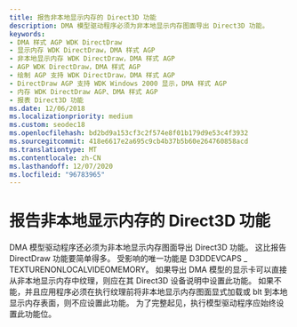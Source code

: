 ```yaml
---
title: 报告非本地显示内存的 Direct3D 功能
description: DMA 模型驱动程序必须为非本地显示内存图面导出 Direct3D 功能。
keywords:
- DMA 样式 AGP WDK DirectDraw
- 显示内存 WDK DirectDraw，DMA 样式 AGP
- 非本地显示内存 WDK DirectDraw，DMA 样式 AGP
- AGP WDK DirectDraw，DMA 样式 AGP
- 绘制 AGP 支持 WDK DirectDraw，DMA 样式 AGP
- DirectDraw AGP 支持 WDK Windows 2000 显示，DMA 样式 AGP
- 内存 WDK DirectDraw AGP、DMA 样式 AGP
- 报表 Direct3D 功能
ms.date: 12/06/2018
ms.localizationpriority: medium
ms.custom: seodec18
ms.openlocfilehash: bd2bd9a153cf3c2f574e8f01b179d9e53c4f3932
ms.sourcegitcommit: 418e6617e2a695c9cb4b37b5b60e264760858acd
ms.translationtype: MT
ms.contentlocale: zh-CN
ms.lasthandoff: 12/07/2020
ms.locfileid: "96783965"
---
```

# <a name="reporting-direct3d-capabilities-for-nonlocal-display-memory"></a>报告非本地显示内存的 Direct3D 功能

DMA 模型驱动程序还必须为非本地显示内存图面导出 Direct3D 功能。 这比报告 DirectDraw 功能要简单得多。 受影响的唯一功能是 D3DDEVCAPS \_ TEXTURENONLOCALVIDEOMEMORY。 如果导出 DMA 模型的显示卡可以直接从非本地显示内存中纹理，则应在其 Direct3D 设备说明中设置此功能。 如果不能，并且应用程序必须在执行纹理前将非本地显示内存图面显式加载或 blt 到本地显示内存表面，则不应设置此功能。 为了完整起见，执行模型驱动程序应始终设置此功能位。

 

 





